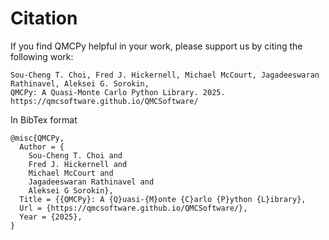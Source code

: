 # Citation

If you find QMCPy helpful in your work, please support us by citing the following work:

~~~
Sou-Cheng T. Choi, Fred J. Hickernell, Michael McCourt, Jagadeeswaran Rathinavel, Aleksei G. Sorokin,
QMCPy: A Quasi-Monte Carlo Python Library. 2025.
https://qmcsoftware.github.io/QMCSoftware/
~~~

In BibTex format

```
@misc{QMCPy,
  Author = {
    Sou-Cheng T. Choi and 
    Fred J. Hickernell and 
    Michael McCourt and 
    Jagadeeswaran Rathinavel and 
    Aleksei G Sorokin},
  Title = {{QMCPy}: A {Q}uasi-{M}onte {C}arlo {P}ython {L}ibrary},
  Url = {https://qmcsoftware.github.io/QMCSoftware/},
  Year = {2025},
}
```
